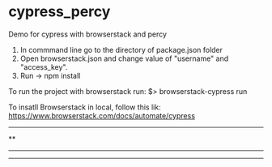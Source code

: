 # cypress_percy
Demo for cypress with browserstack and percy

1. In commmand line go to the directory of package.json folder
2. Open browserstack.json and change value of "username" and "access_key".
3. Run -> npm install

To run the project with browserstack run:
$> browserstack-cypress run

To insatll Browserstack in local, follow this lik:
https://www.browserstack.com/docs/automate/cypress

******
**
*****
******
